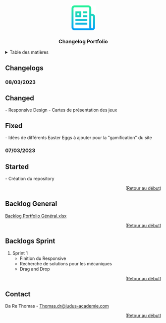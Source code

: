 <br />
<div align="center">
  <img src="images/logo.png" alt="Logo" width="80" height="80">

  <h3 align="center">Changelog Portfolio</h3>
</div>

<!-- TABLE DES MATIERES -->
<details>
  <summary>Table des matières</summary>
  <ol>
    <li><a href="#changelogs">Changelogs</a></li>
    <li><a href="#backlog-general">Backlog Général</a></li>
    <li><a href="#backlogs-sprint">Backlogs Sprint</a></li>
    <li><a href="#contact">Contact</a></li>
  </ol>
</details>

<!-- CHANGELOGS -->
## Changelogs

### 08/03/2023
<h2>Changed</h2>
- Responsive Design
- Cartes de présentation des jeux

<h2>Fixed</h2>
- Idées de différents Easter Eggs à ajouter pour la "gamification" du site

### 07/03/2023
<h2>Started</h2>
- Création du repository

<p align="right">(<a href="#readme-top">Retour au début</a>)</p>

<!-- BACKLOGS -->
## Backlog General

[Backlog Portfolio Général.xlsx](https://github.com/dardar59164/Portfolio-Gamifi-/files/10911589/Backlog.Portfolio.General.xlsx)

<p align="right">(<a href="#readme-top">Retour au début</a>)</p>

## Backlogs Sprint

<ol>
  <li>Sprint 1
    <ul>
      <li>Finition du Responsive</li>
      <li>Recherche de solutions pour les mécaniques</li>
      <li>Drag and Drop </li>
    </ul>
  </li>
</ol>

<p align="right">(<a href="#readme-top">Retour au début</a>)</p>

<!-- CONTACT -->
## Contact

Da Re Thomas - Thomas.dr@ludus-academie.com

<p align="right">(<a href="#readme-top">Retour au début</a>)</p>
